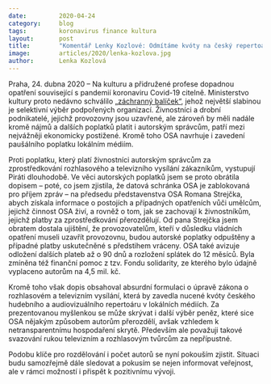 ```yaml
---
date:         2020-04-24
category:     blog
tags:         koronavirus finance kultura
layout:       post
title:        "Komentář Lenky Kozlové: Odmítáme kvóty na český repertoár v lokálních médiích"
image:        articles/2020/lenka-kozlova.jpg
author:       Lenka Kozlová
---
```




Praha, 24. dubna 2020 – Na kulturu a přidružené profese dopadnou opatření související s pandemií koronaviru Covid-19 citelně. Ministerstvo kultury proto nedávno schválilo [„záchranný balíček“](https://www.piratskelisty.cz/clanek-3072-pirati-chteji-dostupnejsi-podporu-pro-male-kulturni-projekty-z-grantu-ministerstva-kultury?fbclid=IwAR0oYWu45K3bDeqCQ80ivVShTWJaPBWIoOe1YrybT9sPd4lkrUsjs328Ssk), jehož největší slabinou je selektivní výběr podpořených organizací. Živnostníci a drobní podnikatelé, jejichž provozovny jsou uzavřené, ale zároveň by měli nadále kromě nájmů a dalších poplatků platit i autorským správcům, patří mezi nejvážněji ekonomicky postižené. Kromě toho OSA navrhuje i zavedení paušálního poplatku lokálním médiím.

Proti poplatku, který platí živnostníci autorským správcům za zprostředkování rozhlasového a televizního vysílání zákazníkům, vystupují Piráti dlouhodobě. Ve věci autorských poplatků jsem se proto obrátila dopisem – poté, co jsem zjistila, že datová schránka OSA je zablokovaná pro příjem zpráv – na předsedu představenstva OSA Romana Strejčka, abych získala informace o postojích a případných opatřeních vůči umělcům, jejichž činnost OSA živí, a rovněž o tom, jak se zachovají k živnostníkům, jejichž platby za zprostředkování přerozdělují. Od pana Strejčka jsem obratem dostala ujištění, že provozovatelům, kteří v důsledku vládních opatření museli uzavřít provozovnu, budou autorské poplatky odpuštěny a případné platby uskutečněné s předstihem vráceny. OSA také avizuje odložení dalších plateb až o 90 dnů a rozložení splátek do 12 měsíců. Byla zmíněna též finanční pomoc z tzv. Fondu solidarity, ze kterého bylo údajně vyplaceno autorům na 4,5 mil. kč. 

Kromě toho však dopis obsahoval absurdní formulaci o úpravě zákona o rozhlasovém a televizním vysílání, která by zavedla nucené kvóty českého hudebního a audiovizuálního repertoáru v lokálních médiích. Za prezentovanou myšlenkou se může skrývat i další výběr peněz, které sice OSA nějakým způsobem autorům přerozdělí, avšak vzhledem k netransparentnímu hospodaření skrytě. Především ale považuji takové svazování rukou televizním a rozhlasovým tvůrcům za nepřípustné.

Podobu klíče pro rozdělování i počet autorů se nyní pokouším zjistit. Situaci budu samozřejmě dále sledovat a pokusím se nejen informovat veřejnost, ale v rámci možností i přispět k pozitivnímu vývoji.

